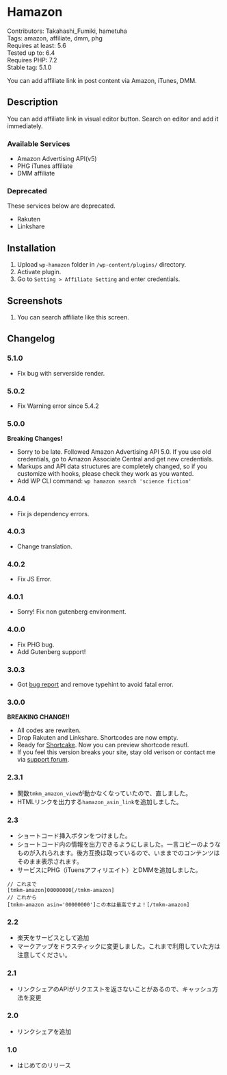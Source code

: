 # Hamazon

Contributors: Takahashi_Fumiki, hametuha  
Tags: amazon, affiliate, dmm, phg  
Requires at least: 5.6  
Tested up to: 6.4  
Requires PHP: 7.2  
Stable tag: 5.1.0  

You can add affiliate link in post content via Amazon, iTunes, DMM.

##  Description

You can add affiliate link in visual editor button.
Search on editor and add it immediately.

### Available Services

* Amazon Advertising API(v5)
* PHG iTunes affiliate
* DMM affiliate

### Deprecated

These services below are deprecated.

* Rakuten
* Linkshare

##  Installation

1. Upload `wp-hamazon` folder in `/wp-content/plugins/` directory.
1. Activate plugin.
1. Go to `Setting > Affiliate Setting` and enter credentials.

##  Screenshots

1. You can search affiliate like this screen.

##  Changelog

### 5.1.0

* Fix bug with serverside render.

### 5.0.2

* Fix Warning error since 5.4.2

### 5.0.0

**Breaking Changes!**

* Sorry to be late. Followed Amazon Advertising API 5.0. If you use old credentials, go to Amazon Associate Central and get new credentials.
* Markups and API data structures are completely changed, so if you customize with hooks, please check they work as you wanted.
* Add WP CLI command: `wp hamazon search 'science fiction'`

### 4.0.4

* Fix js dependency errors.

### 4.0.3

* Change translation.

### 4.0.2

* Fix JS Error.

### 4.0.1

* Sorry! Fix non gutenberg environment.

### 4.0.0

* Fix PHG bug.
* Add Gutenberg support!

### 3.0.3

* Got [bug report](https://wordpress.org/support/topic/古いバージョンはどこにありますか？/#post-9600252) and remove typehint to avoid fatal error.

### 3.0.0

**BREAKING CHANGE!!**

* All codes are rewriten.
* Drop Rakuten and Linkshare. Shortcodes are now empty.
* Ready for [Shortcake](https://ja.wordpress.org/plugins/shortcode-ui/). Now you can preview shortcode resutl.
* If you feel this version breaks your site, stay old verison or contact me via [support forum]().

### 2.3.1

* 関数`tmkm_amazon_view`が動かなくなっていたので、直しました。
* HTMLリンクを出力する`hamazon_asin_link`を追加しました。

###  2.3

* ショートコード挿入ボタンをつけました。
* ショートコード内の情報を出力できるようにしました。一言コピーのようなものが入れられます。後方互換は取っているので、いままでのコンテンツはそのまま表示されます。
* サービスにPHG（iTuensアフィリエイト）とDMMを追加しました。

```
// これまで
[tmkm-amazon]00000000[/tmkm-amazon]
// これから
[tmkm-amazon asin='00000000']この本は最高ですよ！[/tmkm-amazon]
```

### 2.2

* 楽天をサービスとして追加
* マークアップをドラスティックに変更しました。これまで利用していた方は注意してください。

### 2.1

* リンクシェアのAPIがリクエストを返さないことがあるので、キャッシュ方法を変更

### 2.0

* リンクシェアを追加

### 1.0

* はじめてのリリース
